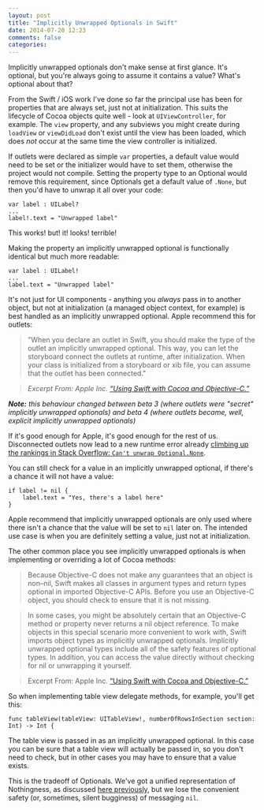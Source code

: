 ```yaml
---
layout: post
title: "Implicitly Unwrapped Optionals in Swift"
date: 2014-07-20 12:23
comments: false
categories: 
---
```

Implicitly unwrapped optionals don't make sense at first glance. It's optional, but you're always going to assume it contains a value? What's optional about that?

<!--more-->

From the Swift / iOS work I've done so far the principal use has been for properties that are always set, just not at initialization. This suits the lifecycle of Cocoa objects quite well - look at `UIViewController`, for example. The `view` property, and any subviews you might create during `loadView` or `viewDidLoad` don't exist until the view has been loaded, which does _not_ occur at the same time the view controller is initialized. 

If outlets were declared as simple `var` properties, a default value would need to be set or the initializer would have to set them, otherwise the project would not compile. Setting the property type to an Optional would remove this requirement, since Optionals get a default value of `.None`, but then you'd have to unwrap it all over your code:

```
var label : UILabel?
...
label!.text = "Unwrapped label"
```

This works! but! it! looks! terrible!

Making the property an implicitly unwrapped optional is functionally identical but much more readable:

```
var label : UILabel!
...
label.text = "Unwrapped label"
```

It's not just for UI components - anything you _always_ pass in to another object, but not at initialization (a managed object context, for example) is best handled as an implicitly unwrapped optional. Apple recommend this for outlets:

>"When you declare an outlet in Swift, you should make the type of the outlet an implicitly unwrapped optional. This way, you can let the storyboard connect the outlets at runtime, after initialization. When your class is initialized from a storyboard or xib file, you can assume that the outlet has been connected."

>_Excerpt From: Apple Inc. [“Using Swift with Cocoa and Objective-C.”](https://itun.es/gb/1u3-0.l)_

_**Note:** this behaviour changed between beta 3 (where outlets were "secret" implicitly unwrapped optionals) and beta 4 (where outlets became, well, explicit implicitly unwrapped optionals)_
 
If it's good enough for Apple, it's good enough for the rest of us. Disconnected outlets now lead to a new runtime error already [climbing up the rankings in Stack Overflow: `Can't unwrap Optional.None`](http://stackoverflow.com/q/24475889/852828). 

You can still check for a value in an implicitly unwrapped optional, if there's a chance it will not have a value:

```
if label != nil {
	label.text = "Yes, there's a label here"
}
```

Apple recommend that implicitly unwrapped optionals are only used where there isn't a chance that the value will be set to `nil` later on. The intended use case is when you are definitely setting a value, just not at initialization.

The other common place you see implicitly unwrapped optionals is when implementing or overriding a lot of Cocoa methods:

>Because Objective-C does not make any guarantees that an object is non–nil, Swift makes all classes in argument types and return types optional in imported Objective-C APIs. Before you use an Objective-C object, you should check to ensure that it is not missing.

>In some cases, you might be absolutely certain that an Objective-C method or property never returns a nil object reference. To make objects in this special scenario more convenient to work with, Swift imports object types as implicitly unwrapped optionals. Implicitly unwrapped optional types include all of the safety features of optional types. In addition, you can access the value directly without checking for nil or unwrapping it yourself. 

>Excerpt From: Apple Inc. [“Using Swift with Cocoa and Objective-C.”](https://itun.es/gb/1u3-0.l)

So when implementing table view delegate methods, for example, you'll get this:

```
func tableView(tableView: UITableView!, numberOfRowsInSection section: Int) -> Int {
```

The table view is passed in as an implicitly unwrapped optional. In this case you can be sure that a table view will actually be passed in, so you don't need to check, but in other cases you may have to ensure that a value exists.

This is the tradeoff of Optionals. We've got a unified representation of Nothingness, as discussed [here previously](http://commandshift.co.uk/blog/2014/06/11/understanding-optionals-in-swift/), but we lose the convenient safety (or, sometimes, silent bugginess) of messaging `nil`.

